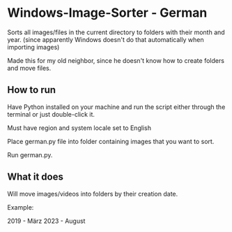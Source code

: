 # Windows-Image-Sorter - German
Sorts all images/files in the current directory to folders with their month and year. (since apparently Windows doesn't do that automatically when importing images)

Made this for my old neighbor, since he doesn't know how to create folders and move files.

## How to run
Have Python installed on your machine and run the script either through the terminal or just double-click it.


Must have region and system locale set to English

Place german.py file into folder containing images that you want to sort.

Run german.py.

## What it does

Will move images/videos into folders by their creation date.

Example:

2019 - März
2023 - August
